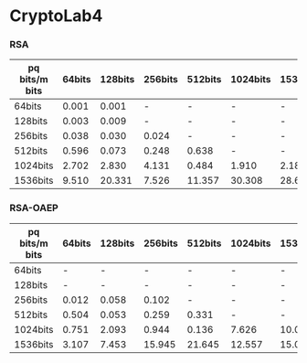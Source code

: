 # CryptoLab4


### RSA

| pq bits/m bits | 64bits | 128bits | 256bits | 512bits | 1024bits | 1536bits |
|----------------|--------|---------|---------|---------|----------|----------|
| 64bits         | 0.001  | 0.001   | -       | -       | -        | -        |
| 128bits        | 0.003  | 0.009   | -       | -       | -        | -        |
| 256bits        | 0.038  | 0.030   | 0.024   | -       | -        | -        |
| 512bits        | 0.596  | 0.073   | 0.248   | 0.638   | -        | -        |
| 1024bits       | 2.702  | 2.830   | 4.131   | 0.484   | 1.910    | 2.180    |
| 1536bits       | 9.510  | 20.331  | 7.526   | 11.357  | 30.308   | 28.660   |


### RSA-OAEP

| pq bits/m bits | 64bits | 128bits | 256bits | 512bits | 1024bits | 1536bits |
|----------------|--------|---------|---------|---------|----------|----------|
| 64bits         | -      | -       | -       | -       | -        | -        |
| 128bits        | -      | -       | -       | -       | -        | -        |
| 256bits        | 0.012  | 0.058   | 0.102   | -       | -        | -        |
| 512bits        | 0.504  | 0.053   | 0.259   | 0.331   | -        | -        |
| 1024bits       | 0.751  | 2.093   | 0.944   | 0.136   | 7.626    | 10.084   |
| 1536bits       | 3.107  | 7.453   | 15.945  | 21.645  | 12.557   | 15.073   |
